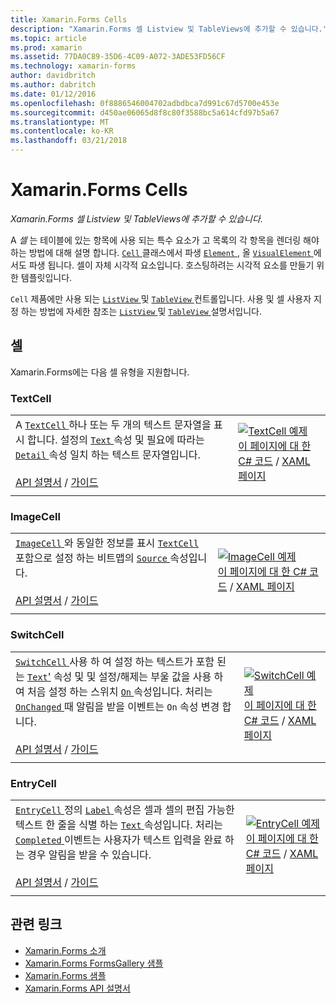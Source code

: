 ```yaml
---
title: Xamarin.Forms Cells
description: "Xamarin.Forms 셀 Listview 및 TableViews에 추가할 수 있습니다."
ms.topic: article
ms.prod: xamarin
ms.assetid: 77DA0C89-35D6-4C09-A072-3ADE53FD56CF
ms.technology: xamarin-forms
author: davidbritch
ms.author: dabritch
ms.date: 01/12/2016
ms.openlocfilehash: 0f8886546004702adbdbca7d991c67d5700e453e
ms.sourcegitcommit: d450ae06065d8f8c80f3588bc5a614cfd97b5a67
ms.translationtype: MT
ms.contentlocale: ko-KR
ms.lasthandoff: 03/21/2018
---
```

# <a name="xamarinforms-cells"></a>Xamarin.Forms Cells

_Xamarin.Forms 셀 Listview 및 TableViews에 추가할 수 있습니다._

A *셀* 는 테이블에 있는 항목에 사용 되는 특수 요소가 고 목록의 각 항목을 렌더링 해야 하는 방법에 대해 설명 합니다. [ `Cell` ](https://developer.xamarin.com/api/type/Xamarin.Forms.Cell/) 클래스에서 파생 [ `Element` ](https://developer.xamarin.com/api/type/Xamarin.Forms.Element/), 올 [ `VisualElement` ](https://developer.xamarin.com/api/type/Xamarin.Forms.Element/) 에서도 파생 됩니다. 셀이 자체 시각적 요소입니다. 호스팅하려는 시각적 요소를 만들기 위한 템플릿입니다. 

`Cell` 제품에만 사용 되는 [ `ListView` ](views.md#listView) 및 [ `TableView` ](views.md#tableView) 컨트롤입니다. 사용 및 셀 사용자 지정 하는 방법에 자세한 참조는 [ `ListView` ](~/xamarin-forms/user-interface/listview/index.md) 및 [ `TableView` ](~/xamarin-forms/user-interface/tableview.md) 설명서입니다.

## <a name="cells"></a>셀

Xamarin.Forms에는 다음 셀 유형을 지원합니다.

<a name="textCell" />

### <a name="textcell"></a>TextCell

|     |     |
| --- | --- |
| A [ `TextCell` ](https://developer.xamarin.com/api/type/Xamarin.Forms.TextCell) 하나 또는 두 개의 텍스트 문자열을 표시 합니다. 설정의 [ `Text` ](https://developer.xamarin.com/api/property/Xamarin.Forms.TextCell.Text/) 속성 및 필요에 따라는 [ `Detail` ](https://developer.xamarin.com/api/property/Xamarin.Forms.TextCell.Detail/) 속성 일치 하는 텍스트 문자열입니다.<br /><br />[API 설명서](https://developer.xamarin.com/api/type/Xamarin.Forms.TextCell) / [가이드](~/xamarin-forms/user-interface/listview/customizing-cell-appearance.md#TextCell) | [![TextCell 예제](cells-images/TextCell.png "TextCell 예제")](cells-images/TextCell-Large.png#lightbox "TextCell 예제")<br />[이 페이지에 대 한 C# 코드](https://github.com/xamarin/xamarin-forms-samples/blob/master/FormsGallery/FormsGallery/FormsGallery/CodeExamples/TextCellDemoPage.cs) / [XAML 페이지](https://github.com/xamarin/xamarin-forms-samples/blob/master/FormsGallery/FormsGallery/FormsGallery/XamlExamples/TextCellDemoPage.xaml) |
|     |     |

### <a name="imagecell"></a>ImageCell

|     |     |
| --- | --- |
| [ `ImageCell` ](https://developer.xamarin.com/api/type/Xamarin.Forms.ImageCell) 와 동일한 정보를 표시 [ `TextCell` ](#textCell) 포함으로 설정 하는 비트맵의 [ `Source` ](https://developer.xamarin.com/api/property/Xamarin.Forms.Image.Source/) 속성입니다.<br /><br />[API 설명서](https://developer.xamarin.com/api/type/Xamarin.Forms.ImageCell) / [가이드](~/xamarin-forms/user-interface/listview/customizing-cell-appearance.md#ImageCell) | [![ImageCell 예제](cells-images/ImageCell.png "ImageCell 예제")](cells-images/ImageCell-Large.png#lightbox "ImageCell 예제")<br />[이 페이지에 대 한 C# 코드](https://github.com/xamarin/xamarin-forms-samples/blob/master/FormsGallery/FormsGallery/FormsGallery/CodeExamples/ImageCellDemoPage.cs) / [XAML 페이지](https://github.com/xamarin/xamarin-forms-samples/blob/master/FormsGallery/FormsGallery/FormsGallery/XamlExamples/ImageCellDemoPage.xaml) |
|     |     |

### <a name="switchcell"></a>SwitchCell

|     |     |
| --- | --- |
| [ `SwitchCell` ](https://developer.xamarin.com/api/type/Xamarin.Forms.SwitchCell) 사용 하 여 설정 하는 텍스트가 포함 된는 [ `Text`'](https://developer.xamarin.com/api/property/Xamarin.Forms.SwitchCellText/) 속성 및 및 설정/해제는 부울 값을 사용 하 여 처음 설정 하는 스위치 [ `On` ](https://developer.xamarin.com/api/property/Xamarin.Forms.SwitchCell.On/) 속성입니다. 처리는 [ `OnChanged` ](https://developer.xamarin.com/api/event/Xamarin.Forms.SwitchCell.OnChanged/) 때 알림을 받을 이벤트는 `On` 속성 변경 합니다.<br /><br />[API 설명서](https://developer.xamarin.com/api/type/Xamarin.Forms.SwitchCell) / [가이드](~/xamarin-forms/user-interface/tableview.md#switchcell) | [![SwitchCell 예제](cells-images/SwitchCell.png "SwitchCell 예제")](cells-images/SwitchCell-Large.png#lightbox "SwitchCell 예제")<br />[이 페이지에 대 한 C# 코드](https://github.com/xamarin/xamarin-forms-samples/blob/master/FormsGallery/FormsGallery/FormsGallery/CodeExamples/SwitchCellDemoPage.cs) / [XAML 페이지](https://github.com/xamarin/xamarin-forms-samples/blob/master/FormsGallery/FormsGallery/FormsGallery/XamlExamples/SwitchCellDemoPage.xaml) |
|     |     |

### <a name="entrycell"></a>EntryCell

|     |     |
| --- | --- |
| [ `EntryCell` ](https://developer.xamarin.com/api/type/Xamarin.Forms.EntryCell) 정의 [ `Label` ](https://developer.xamarin.com/api/property/Xamarin.Forms.EntryCell.Label/) 속성은 셀과 셀의 편집 가능한 텍스트 한 줄을 식별 하는 [ `Text` ](https://developer.xamarin.com/api/property/Xamarin.Forms.EntryCell.Text/) 속성입니다. 처리는 [ `Completed` ](https://developer.xamarin.com/api/event/Xamarin.Forms.EntryCell.Completed/) 이벤트는 사용자가 텍스트 입력을 완료 하는 경우 알림을 받을 수 있습니다.<br /><br />[API 설명서](https://developer.xamarin.com/api/type/Xamarin.Forms.EntryCell) / [가이드](~/xamarin-forms/user-interface/tableview.md#entrycell) | [![EntryCell 예제](cells-images/EntryCell.png "EntryCell 예제")](cells-images/EntryCell-Large.png#lightbox "EntryCell 예제")<br />[이 페이지에 대 한 C# 코드](https://github.com/xamarin/xamarin-forms-samples/blob/master/FormsGallery/FormsGallery/FormsGallery/CodeExamples/EntryCellDemoPage.cs) / [XAML 페이지](https://github.com/xamarin/xamarin-forms-samples/blob/master/FormsGallery/FormsGallery/FormsGallery/XamlExamples/EntryCellDemoPage.xaml) |
|     |     |


## <a name="related-links"></a>관련 링크

- [Xamarin.Forms 소개](~/xamarin-forms/get-started/introduction-to-xamarin-forms.md)
- [Xamarin.Forms FormsGallery 샘플](https://developer.xamarin.com/samples/xamarin-forms/FormsGallery/)
- [Xamarin.Forms 샘플](https://developer.xamarin.com/samples/xamarin-forms/all/)
- [Xamarin.Forms API 설명서](https://developer.xamarin.com/api/root/Xamarin.Forms/)
